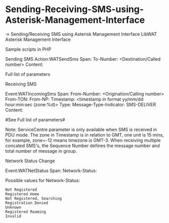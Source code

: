 # Sending-Receiving-SMS-using-Asterisk-Management-Interface
-> Sending/Receiving SMS using Asterisk Management Interface
LibWAT Asterisk Management Interface

Sample scripts in PHP

 
Sending SMS
Action:WATSendSms
Span: <span number>
To-Number: <Destination/Called number>
Content: <message>


Full list of parameters
 
Receiving SMS

Event:WATIncomingSms
Span: <span number>
From-Number: <Origination/Calling number>
From-TON:<type of number>
From-NP:<numbering plan>
Timestamp: <timestamp in format yy/mm/dd hour:min:sec (zone:%d)>
Type: <PDU or TXT>
Message-Type-Indicator: SMS-DELIVER
Content: <message>


#See Full list of parameters#

Note:
ServiceCentre parameter is only available when SMS is received in PDU mode.
The zone in Timestamp is in relation to GMT, one unit is 15 mins, for example, zone=-12 means timezone is GMT-3.
When receiving multiple concated SMS's, the Sequence Number defines the message number and total number of message in group.

Network Status Change  

Event:WATNetStatus
Span: <span number>
Network-Status: <new status> 


Possible values for Network-Status:

    Not Registered
    Registered Home
    Not Registered, Searching
    Registration Denied
    Unknown
    Registered Roaming
    Invalid


